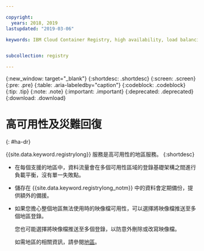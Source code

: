 ```yaml
---

copyright:
  years: 2018, 2019
lastupdated: "2019-03-06"

keywords: IBM Cloud Container Registry, high availability, load balancing, back ups, 


subcollection: registry

---
```


{:new_window: target="_blank"}
{:shortdesc: .shortdesc}
{:screen: .screen}
{:pre: .pre}
{:table: .aria-labeledby="caption"}
{:codeblock: .codeblock}
{:tip: .tip}
{:note: .note}
{:important: .important}
{:deprecated: .deprecated}
{:download: .download}

# 高可用性及災難回復
{: #ha-dr}

{{site.data.keyword.registrylong}} 服務是高可用性的地區服務。
{:shortdesc}

* 在每個支援的地區中，資料流量會在多個可用性區域的登錄基礎架構之間進行負載平衡，沒有單一失敗點。

* 儲存在 {{site.data.keyword.registrylong_notm}} 中的資料會定期備份，提供額外的備援。

* 如果您擔心整個地區無法使用時的映像檔可用性，可以選擇將映像檔推送至多個地區登錄。
  
  您也可能選擇將映像檔推送至多個登錄，以防意外刪除或改寫映像檔。

  如需地區的相關資訊，請參閱[地區](/docs/services/Registry?topic=registry-registry_overview#registry_regions)。
